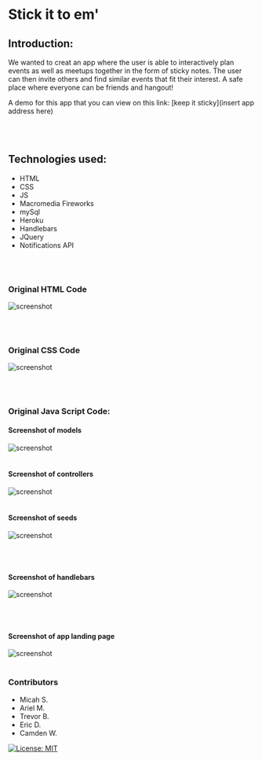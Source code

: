 # Stick it to em'
## Introduction:
We wanted to creat an app where the user is able to interactively plan events as well as meetups together
in the form of sticky notes. The user can then invite others and find similar events that fit their interest. A safe place where everyone can be friends and hangout!

A demo for this app that you can view on this link:
 [keep it sticky](insert app address here)

<br>
<br>


## Technologies used:
* HTML
* CSS
* JS
* Macromedia Fireworks
* mySql
* Heroku
* Handlebars
* JQuery
* Notifications API
<br>
<br>

### Original HTML  Code
![screenshot](insert_image)

<br>
<br>

### Original CSS  Code
![screenshot](insert_image)

<br>
<br>

### Original Java Script Code:

#### Screenshot of models
![screenshot](insert_image)
<br>
<br>

#### Screenshot of controllers
![screenshot](insert_image)
<br>
<br>

#### Screenshot of seeds
![screenshot](insert_image)

<br>
<br>

#### Screenshot of handlebars
![screenshot](insert_image)

<br>
<br>

#### Screenshot of app landing page

![screenshot](insert_image)
<br>
<br>

### Contributors
* Micah S.
* Ariel M.
* Trevor B.
* Eric D.
* Camden W.


[![License: MIT](https://img.shields.io/badge/License-MIT-yellow.svg)](https://opensource.org/licenses/MIT)



